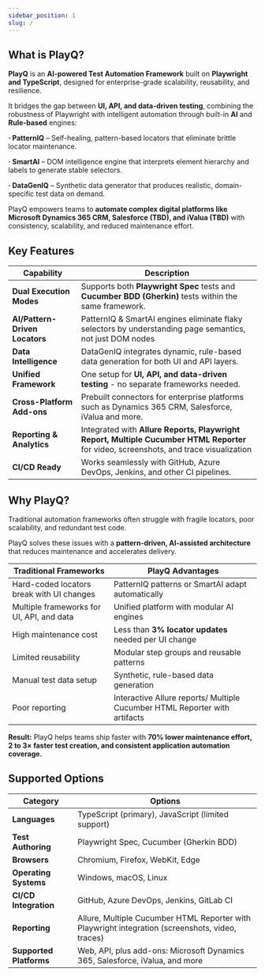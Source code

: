```yaml
---
sidebar_position: 1
slug: /
---
```


## What is PlayQ?

**PlayQ** is an **AI-powered Test Automation Framework** built on **Playwright and TypeScript**, designed for enterprise-grade scalability, reusability, and resilience.

It bridges the gap between **UI, API, and data-driven testing**, combining the robustness of Playwright with intelligent automation through built-in **AI** and **Rule-based** engines:

**· PatternIQ** – Self-healing, pattern-based locators that eliminate brittle locator maintenance.

**· SmartAI** – DOM intelligence engine that interprets element hierarchy and labels to generate stable selectors.

**· DataGenIQ** – Synthetic data generator that produces realistic, domain-specific test data on demand.

PlayQ empowers teams to **automate complex digital platforms like Microsoft Dynamics 365 CRM, Salesforce (TBD), and iValua (TBD)** with consistency, scalability, and reduced maintenance effort.

## Key Features


| **Capability**  | **Description** |
|-----------------|-----------------------------------------------------------------|
| **Dual Execution Modes** | Supports both **Playwright Spec** tests and **Cucumber BDD (Gherkin)** tests within the same framework. |
| **AI/Pattern-Driven Locators** | PatternIQ & SmartAI engines eliminate flaky selectors by understanding page semantics, not just DOM nodes |
| **Data Intelligence** | DataGenIQ integrates dynamic, rule-based data generation for both UI and API layers. |
| **Unified Framework** | One setup for **UI, API, and data-driven testing** - no separate frameworks needed. |
| **Cross-Platform Add-ons** | Prebuilt connectors for enterprise platforms such as Dynamics 365 CRM, Salesforce, iValua and more. |
| **Reporting & Analytics** | Integrated with **Allure Reports, Playwright Report, Multiple Cucumber HTML Reporter** for video, screenshots, and trace visualization |
| **CI/CD Ready** | Works seamlessly with GitHub, Azure DevOps, Jenkins, and other CI pipelines. |


## Why PlayQ?

Traditional automation frameworks often struggle with fragile locators, poor scalability, and redundant test code.

PlayQ solves these issues with a **pattern-driven, AI-assisted architecture** that reduces maintenance and accelerates delivery.

|**Traditional Frameworks** | **PlayQ Advantages** |
|---------------------------|----------------------|
| Hard-coded locators break with UI changes | PatternIQ patterns or SmartAI adapt automatically |
| Multiple frameworks for UI, API, and data | Unified platform with modular AI engines |
| High maintenance cost | Less than **3% locator updates** needed per UI change |
| Limited reusability | Modular step groups and reusable patterns |
| Manual test data setup | Synthetic, rule-based data generation |
| Poor reporting | Interactive Allure reports/ Multiple Cucumber HTML Reporter with artifacts |

**Result:** PlayQ helps teams ship faster with **70% lower maintenance effort, 2 to 3× faster test creation, and consistent application automation coverage.**


## Supported Options

| **Category**        | **Options**                                                                 |
|----------------------|-----------------------------------------------------------------------------|
| **Languages**        | TypeScript (primary), JavaScript (limited support)                        |
| **Test Authoring**   | Playwright Spec, Cucumber (Gherkin BDD)                                   |
| **Browsers**         | Chromium, Firefox, WebKit, Edge                                           |
| **Operating Systems**| Windows, macOS, Linux                                                     |
| **CI/CD Integration**| GitHub, Azure DevOps, Jenkins, GitLab CI                                  |
| **Reporting**        | Allure, Multiple Cucumber HTML Reporter with Playwright integration (screenshots, video, traces) |
| **Supported Platforms**| Web, API, plus add-ons: Microsoft Dynamics 365, Salesforce, iValua, and more |
